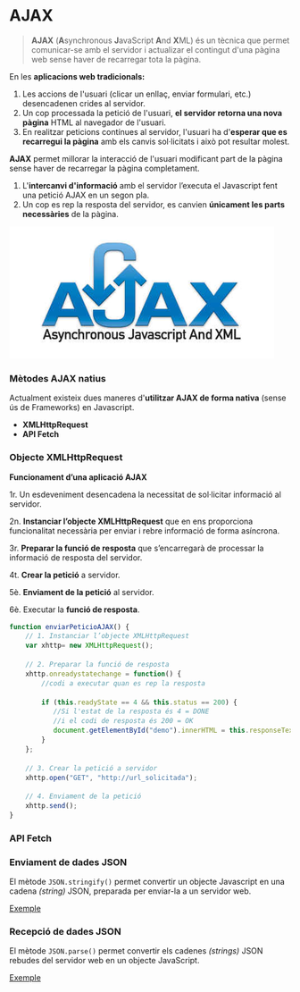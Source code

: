 # AJAX

> **AJAX** \(**A**synchronous **J**avaScript **A**nd **X**ML\) és un tècnica que permet comunicar-se amb el servidor i actualizar el contingut d'una pàgina web sense haver de recarregar tota la pàgina.

En les **aplicacions web tradicionals:**

1. Les accions de l'usuari \(clicar un enllaç, enviar formulari, etc.\) desencadenen crides al servidor. 
2. Un cop processada la petició de l'usuari, **el servidor retorna una nova pàgina** HTML al navegador de l'usuari.
3. En realitzar peticions contínues al servidor, l'usuari ha d'**esperar que es recarregui la pàgina** amb els canvis sol·licitats i això pot resultar molest.

**AJAX** permet millorar la interacció de l'usuari modificant part de la pàgina sense haver de recarregar la pàgina completament.

1. L'**intercanvi d'informació** amb el servidor l’executa el Javascript fent una petició AJAX en un segon pla.
2. Un cop es rep la resposta del servidor, es canvien **únicament les parts necessàries** de la pàgina.

![](../.gitbook/assets/ajax_logo.jpg)

### **Mètodes AJAX natius**

Actualment existeix dues maneres d'**utilitzar AJAX de forma nativa** \(sense ús de Frameworks\) en Javascript.

* **XMLHttpRequest**
* **API Fetch**

### Objecte **XMLHttpRequest**

**Funcionament d’una aplicació AJAX**

1r. Un esdeveniment desencadena la necessitat de sol·licitar informació al servidor.

2n. **Instanciar l’objecte XMLHttpRequest** que en ens proporciona funcionalitat necessària per enviar i rebre informació de forma asíncrona.

3r. **Preparar la funció de resposta** que s’encarregarà de processar la informació de resposta del servidor.

4t. **Crear la petició** a servidor.

5è. **Enviament de la petició** al servidor.

6è. Executar la **funció de resposta**.

```javascript
function enviarPeticioAJAX() {
    // 1. Instanciar l’objecte XMLHttpRequest
    var xhttp= new XMLHttpRequest();
    
    // 2. Preparar la funció de resposta
    xhttp.onreadystatechange = function() {
      	//codi a executar quan es rep la resposta        
      
        if (this.readyState == 4 && this.status == 200) {
           //Si l'estat de la resposta és 4 = DONE
           //i el codi de resposta és 200 = OK
           document.getElementById("demo").innerHTML = this.responseText;
        }
    };
    
    // 3. Crear la petició a servidor
    xhttp.open("GET", "http://url_solicitada");
    
    // 4. Enviament de la petició
    xhttp.send();
}
```

### API Fetch



### Enviament de dades JSON <a id="enviament-de-dades"></a>

El mètode `JSON.stringify()` permet convertir un objecte Javascript en una cadena _\(string\)_ JSON, preparada per enviar-la a un servidor web.

[Exemple](https://www.w3schools.com/js/tryit.asp?filename=tryjson_send)

### Recepció de dades JSON <a id="recepci&#xF3;-de-dades"></a>

El mètode `JSON.parse()` permet convertir els cadenes _\(strings\)_ JSON rebudes del servidor web en un objecte JavaScript.

[Exemple](https://www.w3schools.com/js/tryit.asp?filename=tryjson_receive)

